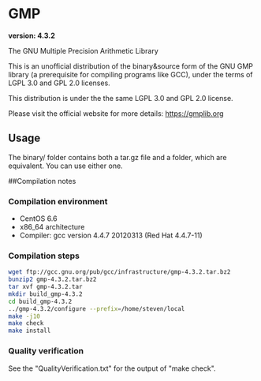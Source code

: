 # GMP
**version: 4.3.2**

The GNU Multiple Precision Arithmetic Library

This is an unofficial distribution of the binary&source form of the GNU GMP library (a prerequisite for compiling programs like GCC), under the terms of LGPL 3.0 and GPL 2.0 licenses.

This distribution is under the the same LGPL 3.0 and GPL 2.0 license.

Please visit the official website for more details: https://gmplib.org

## Usage
The binary/ folder contains both a tar.gz file and a folder, which are equivalent. You can use either one.

##Compilation notes

### Compilation environment
* CentOS 6.6
* x86_64 architecture
* Compiler: gcc version 4.4.7 20120313 (Red Hat 4.4.7-11)

### Compilation steps
```bash
wget ftp://gcc.gnu.org/pub/gcc/infrastructure/gmp-4.3.2.tar.bz2
bunzip2 gmp-4.3.2.tar.bz2
tar xvf gmp-4.3.2.tar
mkdir build_gmp-4.3.2
cd build_gmp-4.3.2
../gmp-4.3.2/configure --prefix=/home/steven/local
make -j10
make check
make install
```

### Quality verification
See the "QualityVerification.txt" for the output of "make check".
